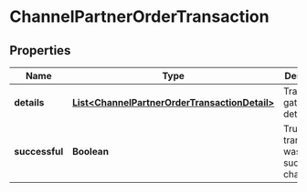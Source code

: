 

# ChannelPartnerOrderTransaction


## Properties

| Name | Type | Description | Notes |
|------------ | ------------- | ------------- | -------------|
|**details** | [**List&lt;ChannelPartnerOrderTransactionDetail&gt;**](ChannelPartnerOrderTransactionDetail.md) | Transaction gateway details |  [optional] |
|**successful** | **Boolean** | True if the transaction was successfully charged |  [optional] |



